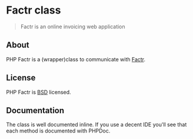 # Factr class

> Factr is an online invoicing web application

## About

PHP Factr is a (wrapper)class to communicate with [Factr](http://factr.be).

## License

PHP Factr is [BSD](http://classes.verkoyen.eu/overview/bsd) licensed.

## Documentation

The class is well documented inline. If you use a decent IDE you'll see that each method is documented with PHPDoc.